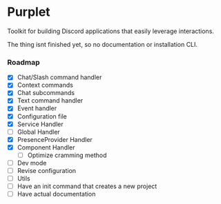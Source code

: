 # Purplet

Toolkit for building Discord applications that easily leverage interactions.

The thing isnt finished yet, so no documentation or installation CLI.

### Roadmap

- [x] Chat/Slash command handler
- [x] Context commands
- [x] Chat subcommands
- [x] Text command handler
- [x] Event handler
- [x] Configuration file
- [x] Service Handler
- [ ] Global Handler
- [x] PresenceProvider Handler
- [x] Component Handler
  - [ ] Optimize cramming method
- [ ] Dev mode
- [ ] Revise configuration
- [ ] Utils
- [ ] Have an init command that creates a new project
- [ ] Have actual documentation

